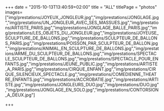 +++
date = "2015-10-13T13:40:59+02:00"
title = "ALL"
titlePage = "photos"
images=["img/prestations/JOYEUX_JONGLEUR.jpg","img/prestations/JONGLAGE.jpg","img/prestations/UN_JONGLEUR_AVEC_SES_MASSUES.jpg","img/prestations/ARTISTE_PARIS.jpg","img/prestations/JONGLAGE_BALLE_PARIS.jpg","img/prestations/LES_OBJETS_DU_JONGLEUR.jpg","img/prestations/JOYEUSE_SCULPTURE_DE_BALLONS.jpg","img/prestations/SCULPTEUR_DE_BALLONS_PARIS.jpg","img/prestations/POISSON_PAR_SCULPTEUR_DE_BALLON.jpg","img/prestations/ANIMAL_EN_SCULPTURE_DE_BALLONS.jpg","img/prestations/ARME_DU_SCULPTEUR_DE_BALLONS.jpg","img/prestations/SPECTACLE_SCULPTEUR_DE_BALLONS.jpg","img/prestations/SPECTACLE_POUR_ENFANTS.jpg","img/prestations/JEUNE_PUBLIC.jpg","img/prestations/ARTISTE_A_PARIS.jpg","img/prestations/CIRQUE_ENFANT.jpg","img/prestations/CIRQUE_SILENCIEUX_SPECTACLE.jpg","img/prestations/COMEDIENNE_THEATRE_ENFANTS.jpg","img/prestations/ACCROBATIE.jpg","img/prestations/ARTISTE.jpg","img/prestations/JONGLEURS_DUO.jpg","img/prestations/DUO.jpg","img/prestations/JONGLAGE_EN_SOLO.jpg","img/prestations/CONTORSION_A_DEUX.jpg"]

+++

